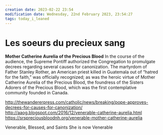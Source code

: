```yaml
---
creation date: 2023-02-22 23:54
modification date: Wednesday, 22nd February 2023, 23:54:27
tags: today_i_leaned
---
```


# Les soeurs du precieux sang

**Mother Catherine Aurelia of the Precious Blood**
In the course of the audience, the Supreme Pontiff authorized the Congregation to promulgate decrees regarding several causes for canonization. The martyrdom of Father Stanley Rother, an American priest killed in Guatemala out of “hatred for the faith,” was officially recognized; as was the heroic virtue of Mother Catherine Aurelia of the Precious Blood, the foundress of the Sisters Adorers of the Precious Blood, which was the first contemplative community founded in Canada.

http://thewandererpress.com/catholic/news/breaking/pope-approves-decrees-for-causes-for-canonization/
http://aaog.blogspot.com/2016/12/venerable-catherine-aurelia.html
https://srspreciousbloodnh.org/venerable-mother-catherine-aurelia

Venerable, Blessed, and Saints
She is now Venerable